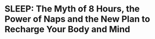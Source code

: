 # SLEEP: The Myth of 8 Hours, the Power of Naps and the New Plan to Recharge Your Body and Mind

## 

